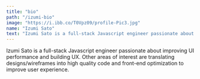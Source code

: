 ```yaml
---
title: "bio"
path: "/izumi-bio"
image: "https://i.ibb.co/T0Vpz09/profile-Pic3.jpg"
name: "Izumi Sato"
text: "Izumi Sato is a full-stack Javascript engineer passionate about improving UI performance and building UX. Other areas of interest are translating designs/wireframes into high quality code and front-end optimization to improve user experience."
--- 
```


Izumi Sato is a full-stack Javascript engineer passionate about improving UI performance and building UX. Other areas of interest are translating designs/wireframes into high quality code and front-end optimization to improve user experience.
